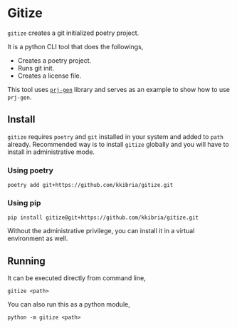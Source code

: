 # Gitize

`gitize` creates a git initialized poetry project.

It is a python CLI tool that does the followings,
- Creates a poetry project.
- Runs git init.
- Creates a license file.

This tool uses [`prj-gen`](https://github.com/kkibria/prj-gen) library and
serves as an example to show how to use `prj-gen`.

## Install
`gitize` requires `poetry` and `git` installed in your system and added to
`path` already. Recommended way is to install `gitize` globally and you will
have to install in administrative mode.

### Using poetry
```
poetry add git+https://github.com/kkibria/gitize.git
```

### Using pip
```
pip install gitize@git+https://github.com/kkibria/gitize.git
```

Without the administrative privilege, you can install it in a virtual
environment as well.

## Running
It can be executed directly from command line,
```
gitize <path>
```

You can also run this as a python module,
```
python -m gitize <path>
```